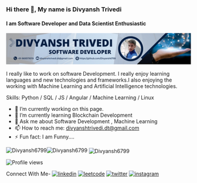 ### Hi there 👋, My name is Divyansh Trivedi
#### I am Software Developer and Data Scientist Enthusiastic
![I am Software Developer and Data Scientist Enthusiastic](https://github.com/Divyansh6799/Divyansh6799/blob/main/banner.png)

I really like to work on software Development. I really enjoy learning languages and new technologies and frameworks.I also enjoying the working with Machine Learning and Artificial Intelligence technologies.

Skills: Python / SQL / JS / Angular / Machine Learning / Linux

- 🔭 I’m currently working on this page. 
- 🌱 I’m currently learning Blockchain Development 
- 💬 Ask me about Software Development , Machine Learning 
- 📫 How to reach me: divyanshtrivedi.dt@gmail.com 
- ⚡ Fun fact: I am Funny....

<p><img align="left" src="https://github-readme-streak-stats.herokuapp.com/?user=Divyansh6799&&theme=tokyonight" alt="Divyansh6799" /></p><p><img align="left" src="https://github-readme-stats.vercel.app/api/top-langs?username=Divyansh6799&show_icons=true&locale=en&layout=compact&theme=tokyonight" alt="Divyansh6799" /></p>

<p>&nbsp;<img align="center" src="https://github-readme-stats.vercel.app/api?username=Divyansh6799&show_icons=true&locale=en&theme=tokyonight" alt="Divyansh6799" /></p>

![Profile views](https://gpvc.arturio.dev/Divyansh6799)

 
Connect With Me- 
[<img src='https://cdn.jsdelivr.net/npm/simple-icons@3.0.1/icons/linkedin.svg' alt='linkedin' height='25'>](https://www.linkedin.com/in/divyansh-trivedi-1551581bb/)         [<img src='https://cdn.jsdelivr.net/npm/simple-icons@3.0.1/icons/leetcode.svg' alt='leetcode' height='25'>](https://leetcode.com/D_Trivedi0607/)   [<img src='https://cdn.jsdelivr.net/npm/simple-icons@3.0.1/icons/twitter.svg' alt='twitter' height='25'>](https://twitter.com/https://twitter.com/Divyansh0607)   [<img src='https://cdn.jsdelivr.net/npm/simple-icons@3.0.1/icons/instagram.svg' alt='instagram' height='25'>](https://www.instagram.com/https://www.instagram.com/divyansh__1997//)   
